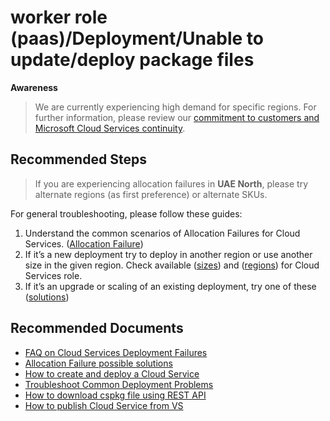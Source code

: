 <properties
	pageTitle="worker role (paas)/Deployment/Unable to update/deploy package files"
	description="worker role (paas)/Deployment/Unable to update/deploy package files"
	service="microsoft.classiccompute"
	resource="domainnames"
	authors="ChiragPavecha"
	ms.author="chiragpa"
	displayOrder=""
	selfHelpType="generic"
	supportTopicIds="32565479"
	resourceTags=""
	productPesIds="13185"
	cloudEnvironments="public, Fairfax, usnat, ussec"
	articleId="2c57a5c2-1fbf-4b12-94c6-35a53e85fee1"
	ownershipId="Compute_CloudServices_Content"
/>

# worker role (paas)/Deployment/Unable to update/deploy package files

**Awareness**

>We are currently experiencing high demand for specific regions. For further information, please review our [commitment to customers and Microsoft Cloud Services continuity](https://azure.microsoft.com/blog/update-2-on-microsoft-cloud-services-continuity/).<br>

## **Recommended Steps**

>If you are experiencing allocation failures in **UAE North**, please try alternate regions (as first preference) or alternate SKUs.<br>

For general troubleshooting, please follow these guides:<br>

1. Understand the common scenarios of Allocation Failures for Cloud Services. ([Allocation Failure](https://docs.microsoft.com/azure/cloud-services/cloud-services-allocation-failures#common-issues))<br>
2. If it’s a new deployment try to deploy in another region or use another size in the given region. Check available ([sizes](https://docs.microsoft.com/azure/cloud-services/cloud-services-sizes-specs)) and ([regions](https://azure.microsoft.com/global-infrastructure/services/?products=cloud-services)) for Cloud Services role.<br>
3. If it’s an upgrade or scaling of an existing deployment, try one of these ([solutions](https://docs.microsoft.com/azure/cloud-services/cloud-services-allocation-failures#solutions))<br>

## **Recommended Documents**
  
* [FAQ on Cloud Services Deployment Failures](https://docs.microsoft.com/azure/cloud-services/cloud-services-deployment-faq)<br>
* [Allocation Failure possible solutions](https://docs.microsoft.com/azure/cloud-services/cloud-services-allocation-failures#solutions)<br>
* [How to create and deploy a Cloud Service](https://docs.microsoft.com/azure/cloud-services/cloud-services-how-to-create-deploy)<br>
*  [Troubleshoot Common Deployment Problems](https://docs.microsoft.com/azure/cloud-services/cloud-services-troubleshoot-deployment-problems)<br>
* [How to download cspkg file using REST API](https://stackoverflow.com/questions/12516983/download-uploaded-cspkg-file-from-azure)<br>
* [How to publish Cloud Service from VS](https://docs.microsoft.com/azure/cloud-services/cloud-services-dotnet-get-started#create-a-cloud-service-visual-studio-solution)

